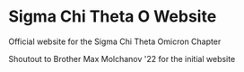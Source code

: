 # Sigma Chi Theta O Website

Official website for the Sigma Chi Theta Omicron Chapter

Shoutout to Brother Max Molchanov '22 for the initial website
